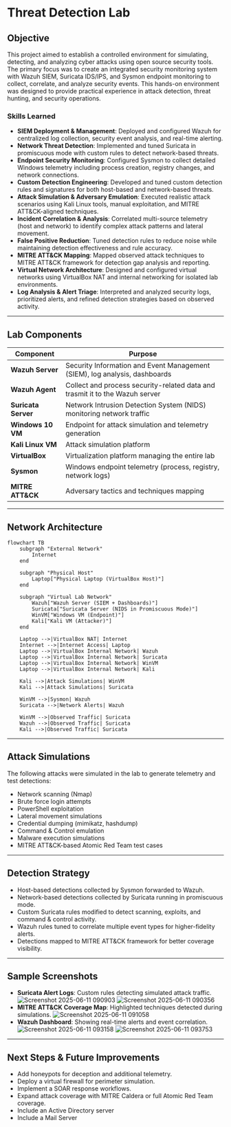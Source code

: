 # Threat Detection Lab

## Objective
This project aimed to establish a controlled environment for simulating, detecting, and analyzing cyber attacks using open source security tools. The primary focus was to create an integrated security monitoring system with Wazuh SIEM, Suricata IDS/IPS, and Sysmon endpoint monitoring to collect, correlate, and analyze security events. This hands-on environment was designed to provide practical experience in attack detection, threat hunting, and security operations.

### Skills Learned

* **SIEM Deployment & Management**: Deployed and configured Wazuh for centralized log collection, security event analysis, and real-time alerting.
* **Network Threat Detection**: Implemented and tuned Suricata in promiscuous mode with custom rules to detect network-based threats.
* **Endpoint Security Monitoring**: Configured Sysmon to collect detailed Windows telemetry including process creation, registry changes, and network connections.
* **Custom Detection Engineering**: Developed and tuned custom detection rules and signatures for both host-based and network-based threats.
* **Attack Simulation & Adversary Emulation**: Executed realistic attack scenarios using Kali Linux tools, manual exploitation, and MITRE ATT\&CK-aligned techniques.
* **Incident Correlation & Analysis**: Correlated multi-source telemetry (host and network) to identify complex attack patterns and lateral movement.
* **False Positive Reduction**: Tuned detection rules to reduce noise while maintaining detection effectiveness and rule accuracy.
* **MITRE ATT\&CK Mapping**: Mapped observed attack techniques to MITRE ATT\&CK framework for detection gap analysis and reporting.
* **Virtual Network Architecture**: Designed and configured virtual networks using VirtualBox NAT and internal networking for isolated lab environments.
* **Log Analysis & Alert Triage**: Interpreted and analyzed security logs, prioritized alerts, and refined detection strategies based on observed activity.

---

## Lab Components

| Component         | Purpose                                      |
| ------------------ | -------------------------------------------- |
| **Wazuh Server**   | Security Information and Event Management (SIEM), log analysis, dashboards |
| **Wazuh Agent**     | Collect and process security-related data and trasmit it to the Wazuh server |
| **Suricata Server**| Network Intrusion Detection System (NIDS) monitoring network traffic |
| **Windows 10 VM**  | Endpoint for attack simulation and telemetry generation |
| **Kali Linux VM**  | Attack simulation platform |
| **VirtualBox**     | Virtualization platform managing the entire lab |
| **Sysmon**         | Windows endpoint telemetry (process, registry, network logs) |
| **MITRE ATT&CK**   | Adversary tactics and techniques mapping |

---

## Network Architecture

```mermaid
flowchart TB
    subgraph "External Network"
        Internet
    end

    subgraph "Physical Host"
        Laptop["Physical Laptop (VirtualBox Host)"]
    end

    subgraph "Virtual Lab Network"
        Wazuh["Wazuh Server (SIEM + Dashboards)"]
        Suricata["Suricata Server (NIDS in Promiscuous Mode)"]
        WinVM["Windows VM (Endpoint)"]
        Kali["Kali VM (Attacker)"]
    end

    Laptop -->|VirtualBox NAT| Internet
    Internet -->|Internet Access| Laptop
    Laptop -->|VirtualBox Internal Network| Wazuh
    Laptop -->|VirtualBox Internal Network| Suricata
    Laptop -->|VirtualBox Internal Network| WinVM
    Laptop -->|VirtualBox Internal Network| Kali

    Kali -->|Attack Simulations| WinVM
    Kali -->|Attack Simulations| Suricata

    WinVM -->|Sysmon| Wazuh
    Suricata -->|Network Alerts| Wazuh

    WinVM -->|Observed Traffic| Suricata
    Wazuh -->|Observed Traffic| Suricata
    Kali -->|Observed Traffic| Suricata

```
---

## Attack Simulations

The following attacks were simulated in the lab to generate telemetry and test detections:

* Network scanning (Nmap)
* Brute force login attempts
* PowerShell exploitation
* Lateral movement simulations
* Credential dumping (mimikatz, hashdump)
* Command & Control emulation
* Malware execution simulations
* MITRE ATT\&CK-based Atomic Red Team test cases

---

##  Detection Strategy

* Host-based detections collected by Sysmon forwarded to Wazuh.
* Network-based detections collected by Suricata running in promiscuous mode.
* Custom Suricata rules modified to detect scanning, exploits, and command & control activity.
* Wazuh rules tuned to correlate multiple event types for higher-fidelity alerts.
* Detections mapped to MITRE ATT\&CK framework for better coverage visibility.

---

## Sample Screenshots

* **Suricata Alert Logs**: Custom rules detecting simulated attack traffic.
![Screenshot 2025-06-11 090903](https://github.com/user-attachments/assets/78d44045-fead-4778-8fc0-28988e123184)
![Screenshot 2025-06-11 090356](https://github.com/user-attachments/assets/653ea33d-8623-4801-a2e9-78f2f5ba8ce1)
* **MITRE ATT\&CK Coverage Map**: Highlighted techniques detected during simulations.
![Screenshot 2025-06-11 091058](https://github.com/user-attachments/assets/d26f3d0a-9c4c-4596-9435-15cbf7f806b1)
* **Wazuh Dashboard**: Showing real-time alerts and event correlation.
![Screenshot 2025-06-11 093158](https://github.com/user-attachments/assets/45e07a07-d22f-4514-ba24-cf8e8d5999ad)
![Screenshot 2025-06-11 093753](https://github.com/user-attachments/assets/fde02870-feb6-4f4d-9a4a-08a66c833989)



---

## Next Steps & Future Improvements

* Add honeypots for deception and additional telemetry.
* Deploy a virtual firewall for perimeter simulation.
* Implement a SOAR response workflows.
* Expand attack coverage with MITRE Caldera or full Atomic Red Team coverage.
* Include an Active Directory server
* Include a Mail Server
